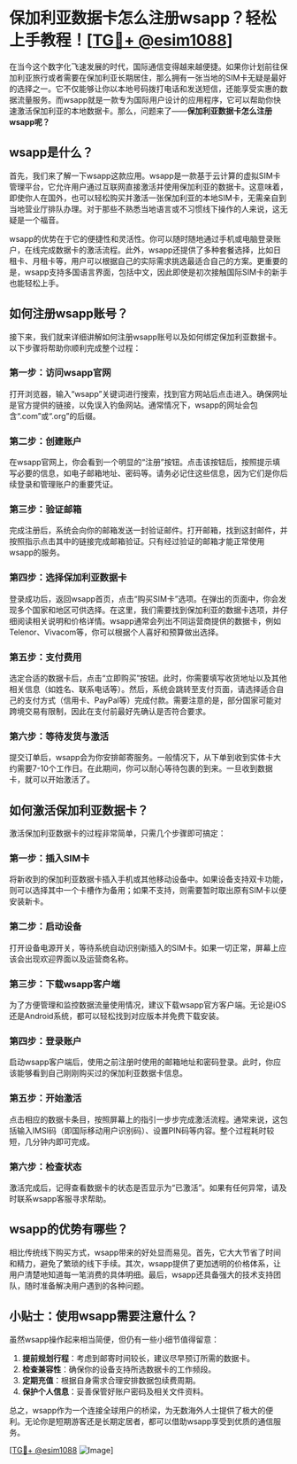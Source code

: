 # 保加利亚数据卡怎么注册wsapp？轻松上手教程！[[TG💪+ @esim1088](https://t.me/s/esim1088)]

在当今这个数字化飞速发展的时代，国际通信变得越来越便捷。如果你计划前往保加利亚旅行或者需要在保加利亚长期居住，那么拥有一张当地的SIM卡无疑是最好的选择之一。它不仅能够让你以本地号码拨打电话和发送短信，还能享受实惠的数据流量服务。而wsapp就是一款专为国际用户设计的应用程序，它可以帮助你快速激活保加利亚的本地数据卡。那么，问题来了——**保加利亚数据卡怎么注册wsapp呢？**

## wsapp是什么？

首先，我们来了解一下wsapp这款应用。wsapp是一款基于云计算的虚拟SIM卡管理平台，它允许用户通过互联网直接激活并使用保加利亚的数据卡。这意味着，即使你人在国外，也可以轻松购买并激活一张保加利亚的本地SIM卡，无需亲自到当地营业厅排队办理。对于那些不熟悉当地语言或不习惯线下操作的人来说，这无疑是一个福音。

wsapp的优势在于它的便捷性和灵活性。你可以随时随地通过手机或电脑登录账户，在线完成数据卡的激活流程。此外，wsapp还提供了多种套餐选择，比如日租卡、月租卡等，用户可以根据自己的实际需求挑选最适合自己的方案。更重要的是，wsapp支持多国语言界面，包括中文，因此即使是初次接触国际SIM卡的新手也能轻松上手。

## 如何注册wsapp账号？

接下来，我们就来详细讲解如何注册wsapp账号以及如何绑定保加利亚数据卡。以下步骤将帮助你顺利完成整个过程：

### 第一步：访问wsapp官网

打开浏览器，输入“wsapp”关键词进行搜索，找到官方网站后点击进入。确保网址是官方提供的链接，以免误入钓鱼网站。通常情况下，wsapp的网址会包含“.com”或“.org”的后缀。

### 第二步：创建账户

在wsapp官网上，你会看到一个明显的“注册”按钮。点击该按钮后，按照提示填写必要的信息，如电子邮箱地址、密码等。请务必记住这些信息，因为它们是你后续登录和管理账户的重要凭证。

### 第三步：验证邮箱

完成注册后，系统会向你的邮箱发送一封验证邮件。打开邮箱，找到这封邮件，并按照指示点击其中的链接完成邮箱验证。只有经过验证的邮箱才能正常使用wsapp的服务。

### 第四步：选择保加利亚数据卡

登录成功后，返回wsapp首页，点击“购买SIM卡”选项。在弹出的页面中，你会发现多个国家和地区可供选择。在这里，我们需要找到保加利亚的数据卡选项，并仔细阅读相关说明和价格详情。wsapp通常会列出不同运营商提供的数据卡，例如Telenor、Vivacom等，你可以根据个人喜好和预算做出选择。

### 第五步：支付费用

选定合适的数据卡后，点击“立即购买”按钮。此时，你需要填写收货地址以及其他相关信息（如姓名、联系电话等）。然后，系统会跳转至支付页面，请选择适合自己的支付方式（信用卡、PayPal等）完成付款。需要注意的是，部分国家可能对跨境交易有限制，因此在支付前最好先确认是否符合要求。

### 第六步：等待发货与激活

提交订单后，wsapp会为你安排邮寄服务。一般情况下，从下单到收到实体卡大约需要7-10个工作日。在此期间，你可以耐心等待包裹的到来。一旦收到数据卡，就可以开始激活了。

## 如何激活保加利亚数据卡？

激活保加利亚数据卡的过程非常简单，只需几个步骤即可搞定：

### 第一步：插入SIM卡

将新收到的保加利亚数据卡插入手机或其他移动设备中。如果设备支持双卡功能，则可以选择其中一个卡槽作为备用；如果不支持，则需要暂时取出原有SIM卡以便安装新卡。

### 第二步：启动设备

打开设备电源开关，等待系统自动识别新插入的SIM卡。如果一切正常，屏幕上应该会出现欢迎界面以及运营商名称。

### 第三步：下载wsapp客户端

为了方便管理和监控数据流量使用情况，建议下载wsapp官方客户端。无论是iOS还是Android系统，都可以轻松找到对应版本并免费下载安装。

### 第四步：登录账户

启动wsapp客户端后，使用之前注册时使用的邮箱地址和密码登录。此时，你应该能够看到自己刚刚购买过的保加利亚数据卡信息。

### 第五步：开始激活

点击相应的数据卡条目，按照屏幕上的指引一步步完成激活流程。通常来说，这包括输入IMSI码（即国际移动用户识别码）、设置PIN码等内容。整个过程耗时较短，几分钟内即可完成。

### 第六步：检查状态

激活完成后，记得查看数据卡的状态是否显示为“已激活”。如果有任何异常，请及时联系wsapp客服寻求帮助。

## wsapp的优势有哪些？

相比传统线下购买方式，wsapp带来的好处显而易见。首先，它大大节省了时间和精力，避免了繁琐的线下手续。其次，wsapp提供了更加透明的价格体系，让用户清楚地知道每一笔消费的具体明细。最后，wsapp还具备强大的技术支持团队，随时准备解决用户遇到的各种问题。

## 小贴士：使用wsapp需要注意什么？

虽然wsapp操作起来相当简便，但仍有一些小细节值得留意：

1. **提前规划行程**：考虑到邮寄时间较长，建议尽早预订所需的数据卡。
2. **检查兼容性**：确保你的设备支持所选数据卡的工作频段。
3. **定期充值**：根据自身需求合理安排数据包续费周期。
4. **保护个人信息**：妥善保管好账户密码及相关文件资料。

总之，wsapp作为一个连接全球用户的桥梁，为无数海外人士提供了极大的便利。无论你是短期游客还是长期定居者，都可以借助wsapp享受到优质的通信服务。

[[TG💪+ @esim1088](https://t.me/s/esim1088) ![Image](https://i.postimg.cc/4NQfJmqS/Snipaste-2025-05-13-00-14-12.png)]